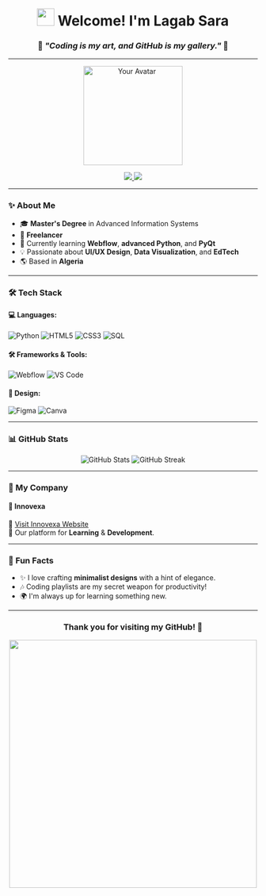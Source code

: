 <h1 align="center">
  <img src="https://media.giphy.com/media/hvRJCLFzcasrR4ia7z/giphy.gif" width="35"> 
  Welcome! I'm Lagab Sara
</h1>

<h3 align="center">
  🌟 <em>"Coding is my art, and GitHub is my gallery."</em> 🌟
</h3>

---

<p align="center">
  <img src="https://media4.giphy.com/media/v1.Y2lkPTc5MGI3NjExaWsyYnIwMHNmYmhpMGFpZnA1ZzI4MHZwZnJobTQxZG5uNjYyMnhhMiZlcD12MV9pbnRlcm5hbF9naWZfYnlfaWQmY3Q9Zw/kZqbBT64ECtjy/giphy.webp" width="200" alt="Your Avatar" />
</p>

<p align="center">
  <a href="mailto:your.email@example.com">
    <img src="https://img.shields.io/badge/-Contact%20Me-%23333?style=for-the-badge&logo=gmail&logoColor=white" />
  </a>
  <a href="[https://www.linkedin.com/in/lagab-sara/](https://www.linkedin.com/in/sara-lagab/)">
    <img src="https://img.shields.io/badge/-LinkedIn-blue?style=for-the-badge&logo=linkedin&logoColor=white" />
  </a>
</p>

---

### ✨ About Me

- 🎓 **Master's Degree** in Advanced Information Systems  
- 💼 **Freelancer** 
- 🌱 Currently learning **Webflow**, **advanced Python**, and **PyQt**  
- 💡 Passionate about **UI/UX Design**, **Data Visualization**, and **EdTech**  
- 🌎 Based in **Algeria**

---

### 🛠️ Tech Stack

#### 💻 Languages:
![Python](https://img.shields.io/badge/Python-%2314354C.svg?style=for-the-badge&logo=python&logoColor=white)
![HTML5](https://img.shields.io/badge/HTML5-%23E34F26.svg?style=for-the-badge&logo=html5&logoColor=white)
![CSS3](https://img.shields.io/badge/CSS3-%231572B6.svg?style=for-the-badge&logo=css3&logoColor=white)
![SQL](https://img.shields.io/badge/SQL-%2300843E.svg?style=for-the-badge&logo=sqlite&logoColor=white)

#### 🛠️ Frameworks & Tools:
![Webflow](https://img.shields.io/badge/Webflow-%2300A4FF.svg?style=for-the-badge&logo=webflow&logoColor=white)
![VS Code](https://img.shields.io/badge/VSCode-%23007ACC.svg?style=for-the-badge&logo=visual-studio-code&logoColor=white)

#### 🎨 Design:
![Figma](https://img.shields.io/badge/Figma-%23F24E1E.svg?style=for-the-badge&logo=figma&logoColor=white)
![Canva](https://img.shields.io/badge/Canva-%2300C4CC.svg?style=for-the-badge&logo=canva&logoColor=white)

---

### 📊 GitHub Stats

<div align="center">
  <img src="https://github-readme-stats.vercel.app/api?username=emerald-zzz&show_icons=true&theme=tokyonight" alt="GitHub Stats" />
  <img src="https://github-readme-streak-stats.herokuapp.com/?user=emerald-zzz&theme=tokyonight" alt="GitHub Streak" />
</div>

---

### 🚀 My Company 

#### 🌟 **Innovexa**
🔗 [Visit Innovexa Website](https://www.innovexa.webflow.io)  
📄 Our platform for **Learning** & **Development**. 


---

### 🌌 Fun Facts

- ✨ I love crafting **minimalist designs** with a hint of elegance.  
- 🎶 Coding playlists are my secret weapon for productivity!  
- 🌍 I'm always up for learning something new.

---

<h3 align="center">Thank you for visiting my GitHub! 💖</h3>
<p align="center">
  <img src="https://media3.giphy.com/media/v1.Y2lkPTc5MGI3NjExc3JuZTg2bnNheXEzNHJidG9kMHZ4N2IycWkydnBkNnR0cTloYmMwNyZlcD12MV9pbnRlcm5hbF9naWZfYnlfaWQmY3Q9Zw/2IudUHdI075HL02Pkk/giphy.webp" width="500" />
</p>
